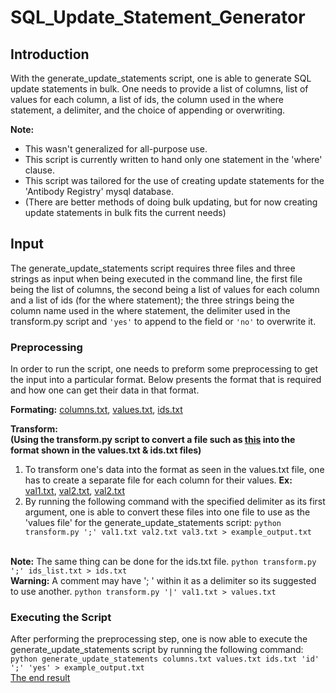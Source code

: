 # SQL_Update_Statement_Generator
## Introduction
With the generate_update_statements script, one is able to generate SQL update statements in bulk. One needs to provide a list of columns, list of values for each column, a list of ids, the column used in the where statement, a delimiter, and the choice of appending or overwriting.

**Note:** 
* This wasn't generalized for all-purpose use.
* This script is currently written to hand only one statement in the 'where' clause.
* This script was tailored for the use of creating update statements for the 'Antibody Registry' mysql database.  
* (There are better methods of doing bulk updating, but for now creating update statements in bulk fits the current needs)

## Input
The generate_update_statements script requires three files and three strings as input when being executed in the command line, the first file being the list of columns, the second being a list of values for each column and a list of ids (for the where statement); the three strings being the column name used in the where statement, the delimiter used in the transform.py script and `'yes'` to append to the field or `'no'` to overwrite it.
 
### Preprocessing
In order to run the script, one needs to preform some preprocessing to get the input into a particular format. Below presents the format that is required and how one can get their data in that format.

**Formating:** [columns.txt](https://github.com/Phileodontist/SQL_Update_Statement_Generator/blob/master/columns.txt), [values.txt](https://github.com/Phileodontist/SQL_Update_Statement_Generator/blob/master/values.txt), [ids.txt](https://github.com/Phileodontist/SQL_Update_Statement_Generator/blob/master/ids.txt)

**Transform: 
<br/> (Using the transform.py script to convert a file such as [this](https://github.com/Phileodontist/SQL_Update_Statement_Generator/blob/master/val1.txt) into the format shown in the values.txt & ids.txt files)** 

1. To transform one's data into the format as seen in the values.txt file, one has to create a separate file for each column for their values. **Ex:** [val1.txt](https://github.com/Phileodontist/SQL_Update_Statement_Generator/blob/master/val1.txt), [val2.txt](https://github.com/Phileodontist/SQL_Update_Statement_Generator/blob/master/val2.txt), [val2.txt](https://github.com/Phileodontist/SQL_Update_Statement_Generator/blob/master/val3.txt)
2. By running the following command with the specified delimiter as its first argument, one is able to convert these files into one file to use as the 'values file' for the generate_update_statements script: `python transform.py ';' val1.txt val2.txt val3.txt > example_output.txt`

</br>**Note:** The same thing can be done for the ids.txt file. `python transform.py ';' ids_list.txt > ids.txt`
</br>**Warning:** A comment may have '; ' within it as a delimiter so its suggested to use another. `python transform.py '|' val1.txt > values.txt`

### Executing the Script
After performing the preprocessing step, one is now able to execute the generate_update_statements script by running the following command: `python generate_update_statements columns.txt values.txt ids.txt 'id' ';' 'yes' > example_output.txt` 
<br/>[The end result](https://github.com/Phileodontist/SQL_Update_Statement_Generator/blob/master/example_output.txt)
